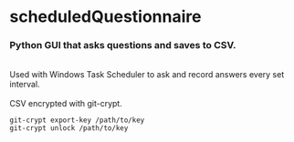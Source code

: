 # scheduledQuestionnaire

### Python GUI that asks questions and saves to CSV.  
\
Used with Windows Task Scheduler to ask and record answers every set interval. 
\
\
CSV encrypted with git-crypt.

```
git-crypt export-key /path/to/key 
git-crypt unlock /path/to/key
```
